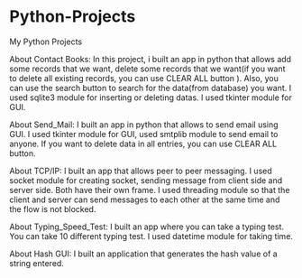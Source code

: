 # Python-Projects
My Python Projects

About Contact Books:
  In this project, i built an app in python that allows add some records that we want, delete some records that we want(if you want to delete all existing records, you can use CLEAR ALL button ).
  Also, you can use the search button to search for the data(from database)  you want.
  I used sqlite3 module for inserting or deleting datas.
  I used tkinter module for GUI.
  
  
  About Send_Mail:
    I built an app in python that allows to send email using GUI.
    I used tkinter module for GUI, used smtplib module to send email to anyone.
    If you want to delete data in all entries, you can use CLEAR ALL button.
    
   About TCP/IP:
   I built an app that allows peer to peer messaging.
   I used socket module for creating socket, sending message from client side and server side.
   Both have their own frame.
   I used  threading module so that the client and server can send messages to each other at the same time and the flow is not blocked.

  About Typing_Speed_Test:
    I built an app where you can take a typing test.
    You can take 10 different typing test.
    I used datetime module for taking time.
    
  About Hash GUI:
    I built an application that generates the hash value of a string entered.
    
